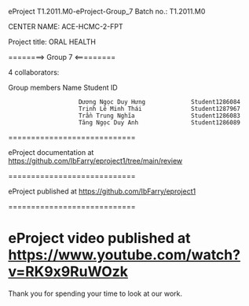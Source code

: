 eProject T1.2011.M0-eProject-Group_7 Batch no.: T1.2011.M0

CENTER NAME: ACE-HCMC-2-FPT

Project title: ORAL HEALTH

========> Group 7 <=========

4 collaborators:

Group members Name Student ID

                        Dương Ngọc Duy Hưng             Student1286084
                        Trịnh Lê Minh Thái              Student1287967
                        Trần Trung Nghĩa                Student1286083
                        Tăng Ngọc Duy Anh               Student1286089 
============================

eProject documentation at https://github.com/IbFarry/eproject1/tree/main/review

============================

eProject published at https://github.com/IbFarry/eproject1

============================

eProject video published at https://www.youtube.com/watch?v=RK9x9RuWOzk
============================

Thank you for spending your time to look at our work.
